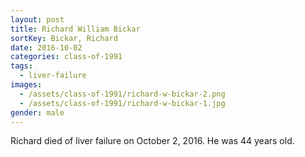 ```yaml
---
layout: post
title: Richard William Bickar
sortKey: Bickar, Richard
date: 2016-10-02
categories: class-of-1991
tags:
  - liver-failure
images:
  - /assets/class-of-1991/richard-w-bickar-2.png
  - /assets/class-of-1991/richard-w-bickar-1.jpg
gender: male
---
```

Richard died of liver failure on October 2, 2016.  He was 44 years old.

